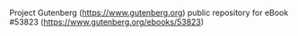 Project Gutenberg (https://www.gutenberg.org) public repository for
eBook #53823 (https://www.gutenberg.org/ebooks/53823)
